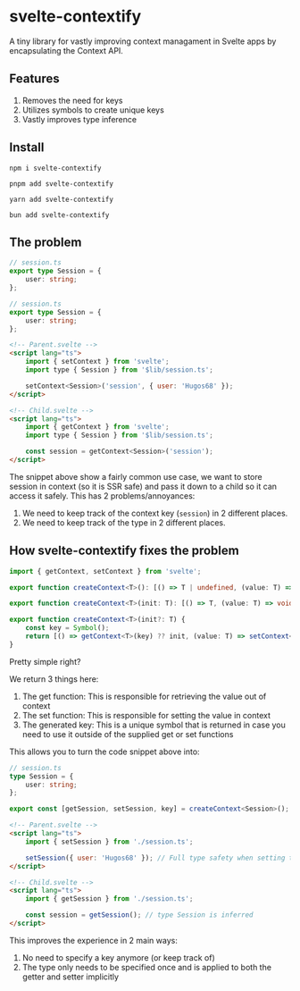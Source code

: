 # svelte-contextify

A tiny library for vastly improving context managament in Svelte apps by encapsulating the Context API.

## Features

1. Removes the need for keys
2. Utilizes symbols to create unique keys
3. Vastly improves type inference

## Install

```
npm i svelte-contextify
```

```
pnpm add svelte-contextify
```

```
yarn add svelte-contextify
```

```
bun add svelte-contextify
```

## The problem

```ts
// session.ts
export type Session = {
	user: string;
};
```

```ts
// session.ts
export type Session = {
	user: string;
};
```

```html
<!-- Parent.svelte -->
<script lang="ts">
	import { setContext } from 'svelte';
	import type { Session } from '$lib/session.ts';

	setContext<Session>('session', { user: 'Hugos68' });
</script>

<!-- Child.svelte -->
<script lang="ts">
	import { getContext } from 'svelte';
	import type { Session } from '$lib/session.ts';

	const session = getContext<Session>('session');
</script>
```

The snippet above show a fairly common use case, we want to store session in context (so it is SSR safe) and pass it down to a child so it can access it safely.
This has 2 problems/annoyances:

1. We need to keep track of the context key (`session`) in 2 different places.
2. We need to keep track of the type in 2 different places.

## How svelte-contextify fixes the problem

```ts
import { getContext, setContext } from 'svelte';

export function createContext<T>(): [() => T | undefined, (value: T) => void];

export function createContext<T>(init: T): [() => T, (value: T) => void];

export function createContext<T>(init?: T) {
	const key = Symbol();
	return [() => getContext<T>(key) ?? init, (value: T) => setContext<T>(key, value), key];
}
```

Pretty simple right?

We return 3 things here:

1. The get function: This is responsible for retrieving the value out of context
2. The set function: This is responsible for setting the value in context
3. The generated key: This is a unique symbol that is returned in case you need to use it outside of the supplied get or set functions

This allows you to turn the code snippet above into:

```ts
// session.ts
type Session = {
	user: string;
};

export const [getSession, setSession, key] = createContext<Session>();
```

```html
<!-- Parent.svelte -->
<script lang="ts">
	import { setSession } from './session.ts';

	setSession({ user: 'Hugos68' }); // Full type safety when setting the session
</script>

<!-- Child.svelte -->
<script lang="ts">
	import { getSession } from './session.ts';

	const session = getSession(); // type Session is inferred
</script>
```

This improves the experience in 2 main ways:

1. No need to specify a key anymore (or keep track of)
2. The type only needs to be specified once and is applied to both the getter and setter implicitly
